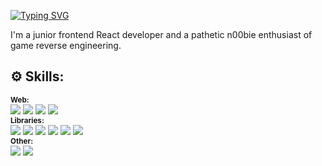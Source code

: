 [![Typing SVG](https://readme-typing-svg.demolab.com?font=Inter&weight=600&pause=3000&color=F7F7F7&vCenter=true&random=false&width=435&height=30&lines=hey+there%2C+it's+em1!+%F0%9F%8C%8C)](https://git.io/typing-svg)   

I'm a junior frontend React developer and a pathetic n00bie enthusiast of game reverse engineering.

## ⚙️ Skills:
<sub><b>Web: </b></sub>   
<img src="https://i.imgur.com/boGhGFo.png"> <img src="https://i.imgur.com/X2V3By8.png"> <img src="https://i.imgur.com/qwulFC3.png"> <img src="https://i.imgur.com/TBxHuGN.png">    
<sub><b>Libraries: </b></sub>  
<img src="https://i.imgur.com/1rwKZIN.png"> <img src="https://i.imgur.com/rqgvyB2.png"> <img src="https://i.imgur.com/ZIWqCmH.png"> <img src="https://i.imgur.com/mGoGgJ8.png"> <img src="https://i.imgur.com/iNeYxOl.png"> <img src="https://i.imgur.com/w6tqnX3.png">   
<sub><b>Other: </b></sub>   
<img src="https://i.imgur.com/VEgLuo7.png"> <img src="https://i.imgur.com/Ol9E2cJ.png"> 




<!--
### Hi there 👋

**em1png/em1png** is a ✨ _special_ ✨ repository because its `README.md` (this file) appears on your GitHub profile.

Here are some ideas to get you started:

- 🔭 I’m currently working on ...
- 🌱 I’m currently learning ...
- 👯 I’m looking to collaborate on ...
- 🤔 I’m looking for help with ...
- 💬 Ask me about ...
- 📫 How to reach me: ...
- 😄 Pronouns: ...
- ⚡ Fun fact: ...
-->
